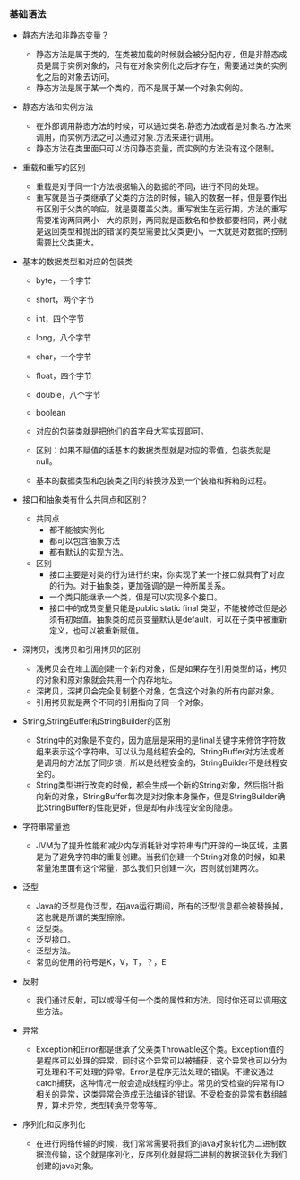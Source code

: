 ### 基础语法

+ 静态方法和非静态变量？

  + 静态方法是属于类的，在类被加载的时候就会被分配内存，但是非静态成员是属于实例对象的，只有在对象实例化之后才存在，需要通过类的实例化之后的对象去访问。
  + 静态方法是属于某一个类的，而不是属于某一个对象实例的。
+ 静态方法和实例方法

  + 在外部调用静态方法的时候，可以通过类名.静态方法或者是对象名.方法来调用，而实例方法之可以通过对象.方法来进行调用。
  + 静态方法在类里面只可以访问静态变量，而实例的方法没有这个限制。
+ 重载和重写的区别

  + 重载是对于同一个方法根据输入的数据的不同，进行不同的处理。
  + 重写就是当子类继承了父类的方法的时候，输入的数据一样，但是要作出有区别于父类的响应，就是要覆盖父类。重写发生在运行期，方法的重写需要准询两同两小一大的原则，两同就是函数名和参数都要相同，两小就是返回类型和抛出的错误的类型需要比父类更小，一大就是对数据的控制需要比父类更大。
+ 基本的数据类型和对应的包装类

  + byte，一个字节
  + short，两个字节
  + int，四个字节
  + long，八个字节
  + char，一个字节
  + float，四个字节
  + double，八个字节
  + boolean

  + 对应的包装类就是把他们的首字母大写实现即可。
  + 区别：如果不赋值的话基本的数据类型就是对应的零值，包装类就是null。
  + 基本的数据类型和包装类之间的转换涉及到一个装箱和拆箱的过程。
+ 接口和抽象类有什么共同点和区别？

  + 共同点
    + 都不能被实例化
    + 都可以包含抽象方法
    + 都有默认的实现方法。
  + 区别
    + 接口主要是对类的行为进行约束，你实现了某一个接口就具有了对应的行为。对于抽象类，更加强调的是一种所属关系。
    + 一个类只能继承一个类，但是可以实现多个接口。
    + 接口中的成员变量只能是public static final 类型，不能被修改但是必须有初始值。抽象类的成员变量默认是default，可以在子类中被重新定义，也可以被重新赋值。
+ 深拷贝，浅拷贝和引用拷贝的区别

  + 浅拷贝会在堆上面创建一个新的对象，但是如果存在引用类型的话，拷贝的对象和原对象就会共用一个内存地址。
  + 深拷贝，深拷贝会完全复制整个对象，包含这个对象的所有内部对象。
  + 引用拷贝就是两个不同的引用指向了同一个对象。
+ String,StringBuffer和StringBuilder的区别
  + String中的对象是不变的，因为底层是采用的是final关键字来修饰字符数组来表示这个字符串。可以认为是线程安全的，StringBuffer对方法或者是调用的方法加了同步锁，所以是线程安全的，StringBuilder不是线程安全的。
  + String类型进行改变的时候，都会生成一个新的String对象，然后指针指向新的对象，StringBuffer每次是对对象本身操作，但是StringBuilder确比StringBuffer的性能更好，但是却有非线程安全的隐患。
+ 字符串常量池
  + JVM为了提升性能和减少内存消耗针对字符串专门开辟的一块区域，主要是为了避免字符串的重复创建。当我们创建一个String对象的时候，如果常量池里面有这个常量，那么我们只创建一次，否则就创建两次。
+ 泛型
  + Java的泛型是伪泛型，在java运行期间，所有的泛型信息都会被替换掉，这也就是所谓的类型擦除。
  + 泛型类。
  + 泛型接口。
  + 泛型方法。
  + 常见的使用的符号是K，V，T，？，E
+ 反射
  + 我们通过反射，可以或得任何一个类的属性和方法。同时你还可以调用这些方法。

+ 异常
  + Exception和Error都是继承了父亲类Throwable这个类。Exception值的是程序可以处理的异常，同时这个异常可以被捕获，这个异常也可以分为可处理和不可处理的异常。Error是程序无法处理的错误。不建议通过catch捕获，这种情况一般会造成线程的停止。常见的受检查的异常有IO相关的异常，这类异常会造成无法编译的错误。不受检查的异常有数组越界，算术异常，类型转换异常等等。
+ 序列化和反序列化
  + 在进行网络传输的时候，我们常常需要将我们的java对象转化为二进制数据流传输，这个就是序列化，反序列化就是将二进制的数据流转化为我们创建的java对象。
